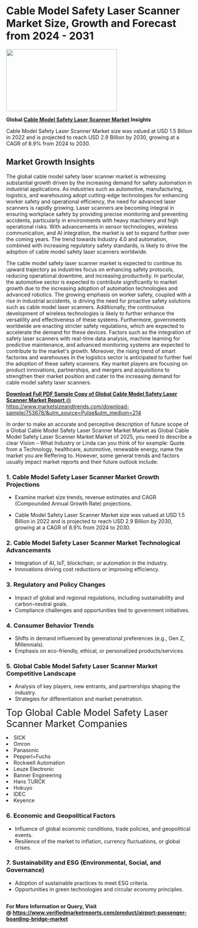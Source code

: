 <H1>Cable Model Safety Laser Scanner Market Size, Growth and Forecast from 2024 - 2031</H1><img class="aligncenter size-medium wp-image-584254" src="https://thirdeyenews.in/wp-content/uploads/2024/09/Global-Market-Research-300x168.jpeg" alt="" width="300" height="168" /><p><strong>Global&nbsp;<a href="https://www.marketsizeandtrends.com/download-sample/753678/&amp;utm_source=Pulse&amp;utm_medium=214">Cable Model Safety Laser Scanner Market</a> Insights</strong></p><p>Cable Model Safety Laser Scanner Market size was valued at USD 1.5 Billion in 2022 and is projected to reach USD 2.9 Billion by 2030, growing at a CAGR of 8.9% from 2024 to 2030.</p><p><h2>Market Growth Insights</h2> <p>The global cable model safety laser scanner market is witnessing substantial growth driven by the increasing demand for safety automation in industrial applications. As industries such as automotive, manufacturing, logistics, and warehousing adopt cutting-edge technologies for enhancing worker safety and operational efficiency, the need for advanced laser scanners is rapidly growing. Laser scanners are becoming integral in ensuring workplace safety by providing precise monitoring and preventing accidents, particularly in environments with heavy machinery and high operational risks. With advancements in sensor technologies, wireless communication, and AI integration, the market is set to expand further over the coming years. The trend towards Industry 4.0 and automation, combined with increasing regulatory safety standards, is likely to drive the adoption of cable model safety laser scanners worldwide.</p> <p><a href="javascript:void(0);"></a></p> <p>The cable model safety laser scanner market is expected to continue its upward trajectory as industries focus on enhancing safety protocols, reducing operational downtime, and increasing productivity. In particular, the automotive sector is expected to contribute significantly to market growth due to the increasing adoption of automation technologies and advanced robotics. The growing emphasis on worker safety, coupled with a rise in industrial accidents, is driving the need for proactive safety solutions such as cable model laser scanners. Additionally, the continuous development of wireless technologies is likely to further enhance the versatility and effectiveness of these systems. Furthermore, governments worldwide are enacting stricter safety regulations, which are expected to accelerate the demand for these devices. Factors such as the integration of safety laser scanners with real-time data analysis, machine learning for predictive maintenance, and advanced monitoring systems are expected to contribute to the market's growth. Moreover, the rising trend of smart factories and warehouses in the logistics sector is anticipated to further fuel the adoption of these safety scanners. Key market players are focusing on product innovations, partnerships, and mergers and acquisitions to strengthen their market position and cater to the increasing demand for cable model safety laser scanners. <p><a href="javascript:void(0);"></p><p><span class=""><strong>Download Full PDF Sample Copy of Global Cable Model Safety Laser Scanner Market Report</strong> @ <a href="https://www.marketsizeandtrends.com/download-sample/753678/&amp;utm_source=Pulse&amp;utm_medium=214" target="_blank">https://www.marketsizeandtrends.com/download-sample/753678/&amp;utm_source=Pulse&amp;utm_medium=214</a></span></p><p>In order to make an accurate and perceptive description of future scope of a Global&nbsp;Cable Model Safety Laser Scanner Market Market as Global&nbsp;Cable Model Safety Laser Scanner Market Market of 2025, you need to describe a clear Vision &ndash; What Industry or Linda can you think of for example: Quote from a Technology, healthcare, automotive, renewable energy, name the market you are Reffering to. However, some general trends and factors usually impact market reports and their future outlook include:</p><h3>1.&nbsp;<strong>Cable Model Safety Laser Scanner Market Growth Projections</strong></h3><ul><li>Examine market size trends, revenue estimates and CAGR (Compounded Annual Growth Rate) projections.</li><li><p>Cable Model Safety Laser Scanner Market size was valued at USD 1.5 Billion in 2022 and is projected to reach USD 2.9 Billion by 2030, growing at a CAGR of 8.9% from 2024 to 2030.</p></li></ul><h3>2.&nbsp;<strong>Cable Model Safety Laser Scanner Market Technological Advancements</strong></h3><ul><li>Integration of AI, IoT, blockchain, or automation in the industry.</li><li>Innovations driving cost reductions or improving efficiency.</li></ul><h3>3.&nbsp;<strong>Regulatory and Policy Changes</strong></h3><ul><li>Impact of global and regional regulations, including sustainability and carbon-neutral goals.</li><li>Compliance challenges and opportunities tied to government initiatives.</li></ul><h3>4.&nbsp;<strong>Consumer Behavior Trends</strong></h3><ul><li>Shifts in demand influenced by generational preferences (e.g., Gen Z, Millennials).</li><li>Emphasis on eco-friendly, ethical, or personalized products/services.</li></ul><h3>5.&nbsp;<strong>Global Cable Model Safety Laser Scanner Market Competitive Landscape</strong></h3><ul><li>Analysis of key players, new entrants, and partnerships shaping the industry.</li><li>Strategies for differentiation and market penetration.</li></ul><p data-pm-slice="1 1 []"><span style="color: inherit; font-family: inherit; font-size: 25px;">Top Global Cable Model Safety Laser Scanner Market Companies</span></p><div class="" data-test-id=""><p><li>SICK</li><li> Omron</li><li> Panasonic</li><li> Pepperl+Fuchs</li><li> Rockwell Automation</li><li> Leuze Electronic</li><li> Banner Engineering</li><li> Hans TURCK</li><li> Hokuyo</li><li> IDEC</li><li> Keyence</li></p></div><h3>6.&nbsp;<strong>Economic and Geopolitical Factors</strong></h3><ul><li>Influence of global economic conditions, trade policies, and geopolitical events.</li><li>Resilience of the market to inflation, currency fluctuations, or global crises.</li></ul><h3>7.&nbsp;<strong>Sustainability and ESG (Environmental, Social, and Governance)</strong></h3><ul><li>Adoption of sustainable practices to meet ESG criteria.</li><li>Opportunities in green technologies and circular economy principles.</li></ul><h2><strong style="font-size: 14px;">For More Information or Query, Visit @&nbsp;</strong><a style="background-color: #ffffff; font-size: 14px;" href="https://www.marketsizeandtrends.com/report/cable-model-safety-laser-scanner-market/" target="_blank">https://www.verifiedmarketreports.com/product/airport-passenger-boarding-bridge-market</a></h2>
